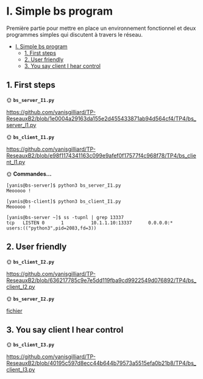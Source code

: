# I. Simple bs program

Première partie pour mettre en place un environnement fonctionnel et deux programmes simples qui discutent à travers le réseau.

- [I. Simple bs program](#i-simple-bs-program)
  - [1. First steps](#1-first-steps)
  - [2. User friendly](#2-user-friendly)
  - [3. You say client I hear control](#3-you-say-client-i-hear-control)

## 1. First steps

🌞 **`bs_server_I1.py`**

https://github.com/yanisgilliard/TP-ReseauxB2/blob/1e0004a29163da155e2d455433871ab94d564cf4/TP4/bs_server_l1.py

🌞 **`bs_client_I1.py`**

https://github.com/yanisgilliard/TP-ReseauxB2/blob/e98f1174341163c099e9afef0f17577f4c968f78/TP4/bs_client_l1.py


🌞 **Commandes...**
````
[yanis@bs-server]$ python3 bs_server_I1.py 
Meooooo !
````
````
[yanis@bs-client]$ python3 bs_client_I1.py
Meooooo !
````
````
[yanis@bs-server ~]$ ss -tupnl | grep 13337
tcp   LISTEN 0      1          10.1.1.10:13337      0.0.0.0:*    users:(("python3",pid=2083,fd=3))
````

## 2. User friendly

🌞 **`bs_client_I2.py`**

https://github.com/yanisgilliard/TP-ReseauxB2/blob/636217785c9e7e5dd119fba9cd9922549d076892/TP4/bs_client_I2.py

🌞 **`bs_server_I2.py`**

[fichier](https://github.com/yanisgilliard/TP-ReseauxB2/blob/636217785c9e7e5dd119fba9cd9922549d076892/TP4/bs_server_I2.py)

## 3. You say client I hear control

🌞 **`bs_client_I3.py`**

https://github.com/yanisgilliard/TP-ReseauxB2/blob/40195c597d8ecc44b644b79573a5515efa0b21b8/TP4/bs_client_I3.py